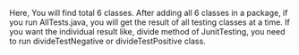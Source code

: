 Here, You will find total 6 classes. After adding all 6 classes in a package, if you run AllTests.java, you will get the result of all testing classes at a time. If you want the individual result like, divide method  of JunitTesting, you need to run divideTestNegative or divideTestPositive class. 

